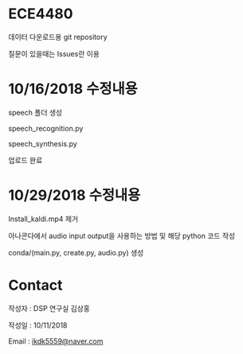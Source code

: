 # ECE4480

데이터 다운로드용 git repository

질문이 있을때는 Issues란 이용

# 10/16/2018 수정내용
speech 폴더 생성

speech_recognition.py

speech_synthesis.py

업로드 완료

# 10/29/2018 수정내용
Install_kaldi.mp4 제거

아나콘다에서 audio input output을 사용하는 방법 및 해당 python 코드 작성

conda/(main.py, create.py, audio.py) 생성

# Contact
작성자 : DSP 연구실 김상홍

작성일 : 10/11/2018

Email  : ikdk5559@naver.com
